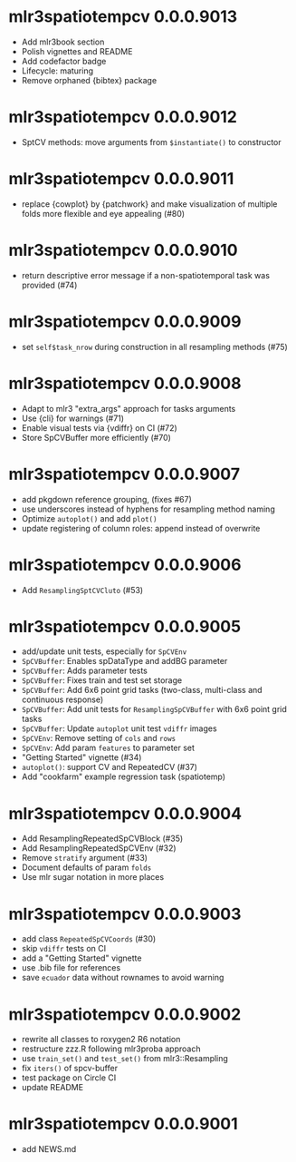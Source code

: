 # mlr3spatiotempcv 0.0.0.9013

- Add mlr3book section
- Polish vignettes and README
- Add codefactor badge
- Lifecycle: maturing
- Remove orphaned {bibtex} package


# mlr3spatiotempcv 0.0.0.9012

- SptCV methods: move arguments from `$instantiate()` to constructor


# mlr3spatiotempcv 0.0.0.9011

- replace {cowplot} by {patchwork} and make visualization of multiple folds more flexible and eye appealing (#80)


# mlr3spatiotempcv 0.0.0.9010

- return descriptive error message if a non-spatiotemporal task was provided (#74)


# mlr3spatiotempcv 0.0.0.9009

- set `self$task_nrow` during construction in all resampling methods (#75)


# mlr3spatiotempcv 0.0.0.9008

- Adapt to mlr3 "extra_args" approach for tasks arguments
- Use {cli} for warnings (#71)
- Enable visual tests via {vdiffr} on CI (#72)
- Store SpCVBuffer more efficiently (#70)


# mlr3spatiotempcv 0.0.0.9007

- add pkgdown reference grouping, (fixes #67)
- use underscores instead of hyphens for resampling method naming
- Optimize `autoplot()` and add `plot()`
- update registering of column roles: append instead of overwrite


# mlr3spatiotempcv 0.0.0.9006

- Add `ResamplingSptCVCluto` (#53)


# mlr3spatiotempcv 0.0.0.9005

* add/update unit tests, especially for `SpCVEnv`
* `SpCVBuffer`: Enables spDataType and addBG parameter
* `SpCVBuffer`: Adds parameter tests
* `SpCVBuffer`: Fixes train and test set storage
* `SpCVBuffer`: Add 6x6 point grid tasks (two-class, multi-class and continuous response)
* `SpCVBuffer`: Add unit tests for `ResamplingSpCVBuffer` with 6x6 point grid tasks
* `SpCVBuffer`: Update `autoplot` unit test `vdiffr` images
* `SpCVEnv`: Remove setting of `cols` and `rows`
* `SpCVEnv`: Add param `features` to parameter set
* "Getting Started" vignette (#34)
* `autoplot()`: support CV and RepeatedCV (#37)
* Add "cookfarm" example regression task (spatiotemp)


# mlr3spatiotempcv 0.0.0.9004

* Add ResamplingRepeatedSpCVBlock (#35)
* Add ResamplingRepeatedSpCVEnv (#32)
* Remove `stratify` argument (#33)
* Document defaults of param `folds`
* Use mlr sugar notation in more places


# mlr3spatiotempcv 0.0.0.9003

* add class `RepeatedSpCVCoords` (#30)
* skip `vdiffr` tests on CI
* add a "Getting Started" vignette
* use .bib file for references
* save `ecuador` data without rownames to avoid warning


# mlr3spatiotempcv 0.0.0.9002

* rewrite all classes to roxygen2 R6 notation
* restructure zzz.R following mlr3proba approach
* use `train_set()` and `test_set()` from mlr3::Resampling
* fix `iters()` of spcv-buffer
* test package on Circle CI
* update README


# mlr3spatiotempcv 0.0.0.9001

* add NEWS.md




